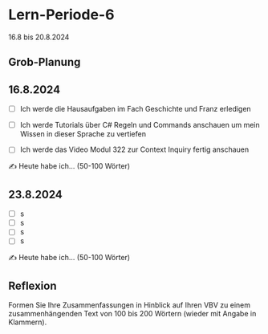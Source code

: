 # Lern-Periode-6

16.8 bis 20.8.2024

## Grob-Planung


## 16.8.2024

- [ ] Ich werde die Hausaufgaben im Fach Geschichte und Franz erledigen
- [ ] Ich werde Tutorials über C# Regeln und Commands anschauen um mein Wissen in dieser Sprache zu vertiefen
- [ ] Ich werde das Video Modul 322 zur Context Inquiry fertig anschauen


✍️ Heute habe ich... (50-100 Wörter)

## 23.8.2024

- [ ] s
- [ ] s
- [ ] s
- [ ] s

✍️ Heute habe ich... (50-100 Wörter)


## Reflexion

Formen Sie Ihre Zusammenfassungen in Hinblick auf Ihren VBV zu einem zusammenhängenden Text von 100 bis 200 Wörtern (wieder mit Angabe in Klammern).
